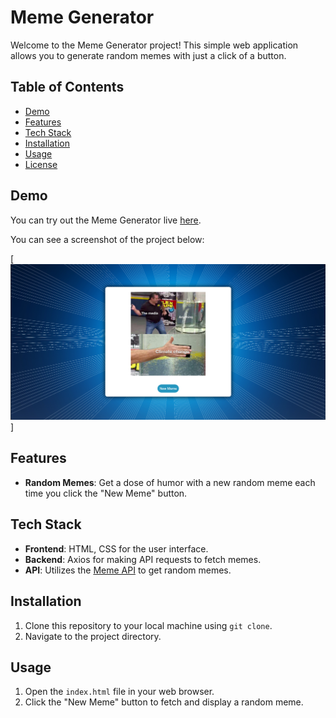 # Meme Generator

Welcome to the Meme Generator project! This simple web application allows you to generate random memes with just a click of a button.

## Table of Contents

- [Demo](#demo)
- [Features](#features)
- [Tech Stack](#tech-stack)
- [Installation](#installation)
- [Usage](#usage)
- [License](#license)

## Demo

You can try out the Meme Generator live [here](#https://jain-rithik.github.io/Meme-Generator/).

You can see a screenshot of the project below:

[![Project Screenshot](./Screenshot.png)]

## Features

- **Random Memes**: Get a dose of humor with a new random meme each time you click the "New Meme" button.

## Tech Stack

- **Frontend**: HTML, CSS for the user interface.
- **Backend**: Axios for making API requests to fetch memes.
- **API**: Utilizes the [Meme API](https://meme-api.com/) to get random memes.

## Installation

1. Clone this repository to your local machine using `git clone`.
2. Navigate to the project directory.

## Usage

1. Open the `index.html` file in your web browser.
2. Click the "New Meme" button to fetch and display a random meme.